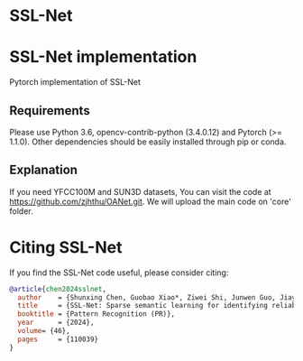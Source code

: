 # SSL-Net



# SSL-Net implementation

Pytorch implementation of SSL-Net

## Requirements

Please use Python 3.6, opencv-contrib-python (3.4.0.12) and Pytorch (>= 1.1.0). Other dependencies should be easily installed through pip or conda.

## Explanation

If you need YFCC100M and SUN3D datasets, You can visit the code at https://github.com/zjhthu/OANet.git. We will upload the main code on 'core' folder. 

# Citing SSL-Net
If you find the SSL-Net code useful, please consider citing:

```bibtex
@article{chen2024sslnet,
  author    = {Shunxing Chen, Guobao Xiao*, Ziwei Shi, Junwen Guo, Jiayi Ma},
  title     = {SSL-Net: Sparse semantic learning for identifying reliable correspondences},
  booktitle = {Pattern Recognition (PR)},
  year      = {2024},
  volume= {46},
  pages     = {110039}
}


